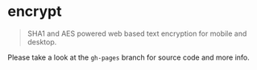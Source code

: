 encrypt
=======

> SHA1 and AES powered web based text encryption for mobile and desktop.

Please take a look at the `gh-pages` branch for source code and more info.
